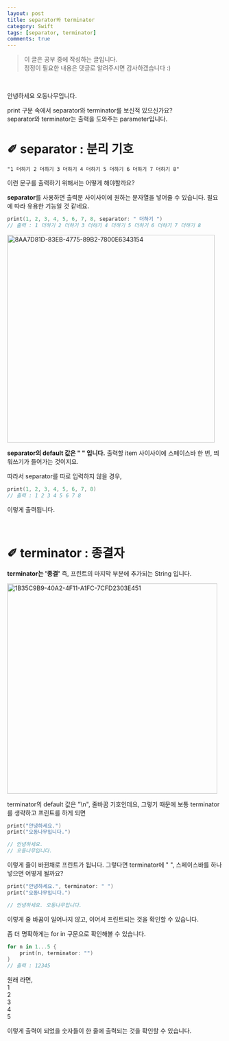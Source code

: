 ```yaml
---
layout: post
title: separator와 terminator
category: Swift
tags: [separator, terminator]
comments: true
---
```

>이 글은 공부 중에 작성하는 글입니다.        
>정정이 필요한 내용은 댓글로 알려주시면 감사하겠습니다 :)

<br>

안녕하세요 오동나무입니다.  <br>

print 구문 속에서 separator와 terminator를 보신적 있으신가요?         
separator와 terminator는 출력을 도와주는 parameter입니다.


# ✐ separator : 분리 기호

```
"1 더하기 2 더하기 3 더하기 4 더하기 5 더하기 6 더하기 7 더하기 8"
```

이런 문구를 출력하기 위해서는 어떻게 해야할까요? <br>

**separator**를 사용하면 출력문 사이사이에 원하는 문자열을 넣어줄 수 있습니다. 필요에 따라 유용한 기능일 것 같네요.

```swift
print(1, 2, 3, 4, 5, 6, 7, 8, separator: " 더하기 ")
// 출력 : 1 더하기 2 더하기 3 더하기 4 더하기 5 더하기 6 더하기 7 더하기 8
```

<img width="484" alt="8AA7D81D-83EB-4775-89B2-7800E6343154" src="https://user-images.githubusercontent.com/73867548/109509274-0f22c080-7ae4-11eb-9c0b-278f3861d022.png">

**separator의 default 값은 " " 입니다.** 출력할 item 사이사이에 스페이스바 한 번, 띄워쓰기가 들어가는 것이지요. <br>

따라서 separator를 따로 입력하지 않을 경우,

```swift
print(1, 2, 3, 4, 5, 6, 7, 8)
// 출력 : 1 2 3 4 5 6 7 8
```

이렇게 출력됩니다.


<br>

# ✐ terminator : 종결자

**terminator는 '종결'** 즉, 프린트의 마지막 부분에 추가되는 String 입니다.        

<img width="490" alt="1B35C9B9-40A2-4F11-A1FC-7CFD2303E451" src="https://user-images.githubusercontent.com/73867548/109509599-645ed200-7ae4-11eb-8d5e-9e83a056e1f2.png">


terminator의 default 값은 "\n", 줄바꿈 기호인데요, 그렇기 때문에 보통 terminator를 생략하고 프린트를 하게 되면       

```swift
print("안녕하세요.")
print("오동나무입니다.")

// 안녕하세요.
// 오동나무입니다.
```

이렇게 줄이 바뀐채로 프린트가 됩니다. 그렇다면 terminator에 " ", 스페이스바를 하나 넣으면 어떻게 될까요?

```swift
print("안녕하세요.", terminator: " ")
print("오동나무입니다.")

// 안녕하세요. 오동나무입니다.
```

이렇게 줄 바꿈이 일어나지 않고, 이어서 프린트되는 것을 확인할 수 있습니다. <br>

좀 더 명확하게는 for in 구문으로 확인해볼 수 있습니다.

```swift
for n in 1...5 {
    print(n, terminator: "")
}
// 출력 : 12345
```

원래 라면,         
1      
2       
3      
4      
5   <br>

이렇게 출력이 되었을 숫자들이 한 줄에 출력되는 것을 확인할 수 있습니다.
